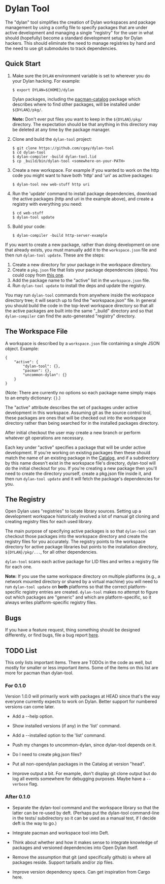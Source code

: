 # Dylan Tool

The "dylan" tool simplifies the creation of Dylan workspaces and
package management by using a config file to specify packages that are
under active development and managing a single "registry" for the user
in what should (hopefully) become a standard development setup for
Dylan hackers. This should eliminate the need to manage registries by
hand and the need to use git submodules to track dependencies.

## Quick Start

1.  Make sure the `DYLAN` environment variable is set to wherever you
    do your Dylan hacking. For example:
   
        $ export DYLAN=${HOME}/dylan
   
    Dylan packages, including the
    [pacman-catalog](https://github.com/cgay/pacman-catalog) package
    which describes where to find other packages, will be installed
    under `${DYLAN}/pkg/`.
    
    **Note:** Don't ever put files you want to keep in the
    `${DYLAN}/pkg/` directory. The expectation should be that anything
    in this directory may be deleted at any time by the package
    manager.
   
1.  Clone and build the `dylan-tool` project:

        $ git clone https://github.com/cgay/dylan-tool
        $ cd dylan-tool
        $ dylan-compiler -build dylan-tool.lid
        $ cp _build/bin/dylan-tool <somewhere-on-your-PATH>
      
1.  Create a new workspace. For example if you wanted to work on the
    http code you might want to have both 'http' and 'uri' as active
    packages:

        $ dylan-tool new web-stuff http uri

1.  Run the 'update' command to install package dependencies, download
    the active packages (http and uri in the example above), and create
    a registry with everything you need:
   
        $ cd web-stuff
        $ dylan-tool update

1.  Build your code:

        $ dylan-compiler -build http-server-example

If you want to create a new package, rather than doing development on
one that already exists, you must manually add it to the
`workspace.json` file and then run `dylan-tool update`. These are the
steps:

1.  Create a new directory for your package in the workspace directory.
1.  Create a `pkg.json` file that lists your package dependencies
    (deps). You could copy from
    [this one](https://github.com/cgay/dylan-tool/blob/master/pkg.json).
1.  Add the package name to the "active" list in the `workspace.json`
    file.
1.  Run `dylan-tool update` to install the deps and update the registry.

You may run `dylan-tool` commands from anywhere inside the workspace
directory tree; it will search up to find the "workspace.json" file.
In general you should build the code in the top-level workspace
directory so that all the active packages are built into the same
"_build" directory and so that `dylan-compiler` can find the
auto-generated "registry" directory.

## The Workspace File

A workspace is described by a `workspace.json` file containing a
single JSON object. Example:

    {
        "active": {
            "dylan-tool": {},
            "pacman": {},
            "uncommon-dylan": {}
        }
    }

(Note: There are currently no options so each package name simply maps
to an empty dictionary: `{}`.)

The "active" attribute describes the set of packages under active
development in this workspace. Assuming git as the source control
tool, these packages are ones that will be checked out into the
workspace directory rather than being searched for in the installed
packages directory.

After initial checkout the user may create a new branch or perform
whatever git operations are necessary.

Each key under "active" specifies a package that will be under active
development. If you're working on existing packages then these should
match the name of an existing package in the
[Catalog](https://github.com/cgay/pacman-catalog), and if a
subdirectory by this name doesn't exist in the workspace file's
directory, dylan-tool will do the initial checkout for you. If you're
creating a new package then you'll need to create the directory
yourself, create a pkg.json file inside it, and then run `dylan-tool
update` and it will fetch the package's dependencies for you.

## The Registry

Open Dylan uses "registries" to locate library sources. Setting up a
development workspace historically involved a lot of manual git
cloning and creating registry files for each used library.

The main purpose of specifying active packages is so that `dylan-tool`
can checkout those packages into the workspace directory and create
the registry files for you accurately.  The registry points to the
workspace directory for active package libraries but points to the
installation directory, `${DYLAN}/pkg/...`, for all other
dependencies.

`dylan-tool` scans each active package for LID files and writes a
registry file for each one.

**Note:** If you use the same workspace directory on multiple
platforms (e.g., a network mounted directory or shared by a virtual
machine) you will need to run `dylan-tool update` on **both**
platforms so that the correct platform-specific registry entries are
created. `dylan-tool` makes no attempt to figure out which packages
are "generic" and which are platform-specific, so it always writes
platform-specific registry files.

## Bugs

If you have a feature request, thing something should be designed
differently, or find bugs, file a bug report
[here](https://github.com/cgay/dylan-tool/issues).

## TODO List

This only lists important items. There are TODOs in the code as well,
but mostly for smaller or less important items. Some of the items on
this list are more for pacman than dylan-tool.

### For 0.1.0

Version 1.0.0 will primarily work with packages at HEAD since that's
the way everyone currently expects to work on Dylan.  Better support
for numbered versions can come later.

* Add a --help option.

* Show installed versions (if any) in the 'list' command.

* Add a --installed option to the 'list' command.

* Push my changes to uncommon-dylan, since dylan-tool depends on it.

* Do I need to create pkg.json files?

* Put all non-opendylan packages in the Catalog at version "head".

* Improve output a bit. For example, don't display git clone output
  but do log all events somewhere for debugging purposes. Maybe have
  a `--verbose` flag.

### After 0.1.0

* Separate the dylan-tool command and the workspace library so that
  the latter can be re-used by deft. (Perhaps put the dylan-tool
  command-line in the tests/ subdirectory so it can be used as a
  manual test, if I decide deft is the way to go.)

* Integrate pacman and workspace tool into Deft.

* Think about whether and how it makes sense to integrate knowledge of
  packages and versioned dependencies into Open Dylan itself.

* Remove the assumption that git (and specifically github) is where
  all packages reside. Support tarballs and/or zip files.

* Improve version dependency specs. Can get inspiration from Cargo
  here.
